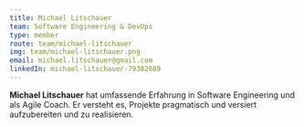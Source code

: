 ```yaml
---
title: Michael Litschauer
team: Software Engineering & DevOps
type: member
route: team/michael-litschauer
img: team/michael-litschauer.png
email: michael.litschauer@gmail.com
linkedIn: michael-litschauer-79382689
---
```


**Michael Litschauer** hat umfassende Erfahrung in Software Engineering und als Agile Coach. Er versteht es, Projekte pragmatisch und versiert aufzubereiten und zu realisieren.
